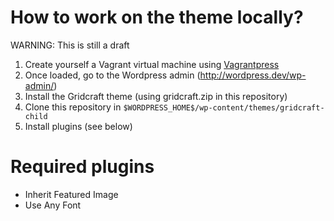 # How to work on the theme locally?

WARNING: This is still a draft

1. Create yourself a Vagrant virtual machine using [Vagrantpress](http://vagrantpress.org)
1. Once loaded, go to the Wordpress admin (http://wordpress.dev/wp-admin/)
1. Install the Gridcraft theme (using gridcraft.zip in this repository) 
1. Clone this repository in `$WORDPRESS_HOME$/wp-content/themes/gridcraft-child`
1. Install plugins (see below)
 
# Required plugins

 - Inherit Featured Image
 - Use Any Font